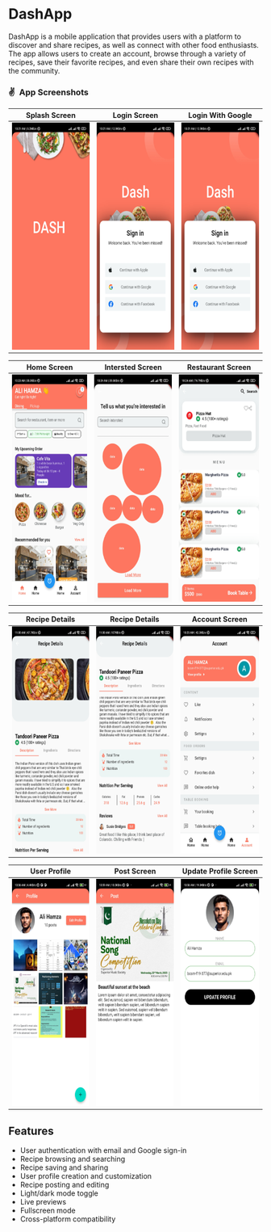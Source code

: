 
# DashApp

DashApp is a mobile application that provides users with a platform to discover and share recipes, as well as connect with other food enthusiasts. The app allows users to create an account, browse through a variety of recipes, save their favorite recipes, and even share their own recipes with the community.

### ✌&ensp;App Screenshots

|              Splash Screen            |             Login Screen           |             Login With Google           |
| :----------------------------------: | :----------------------------------: | :----------------------------------: |
| <img src="https://raw.githubusercontent.com/cyber-evangelists/DashApp/main/assets/app/1678928428862.jpg" height="450"> | <img src="https://raw.githubusercontent.com/cyber-evangelists/DashApp/main/assets/app/1678928428852.jpg" height="450"> | <img src="https://raw.githubusercontent.com/cyber-evangelists/DashApp/main/assets/app/1678928428852.jpg" height="450"> |



|              Home Screen           |             Intersted Screen          |            Restaurant Screen          |
| :----------------------------------: | :----------------------------------: | :----------------------------------: |
| <img src="https://raw.githubusercontent.com/cyber-evangelists/DashApp/main/assets/app/1678928428838.jpg" height="450"> | <img src="https://raw.githubusercontent.com/cyber-evangelists/DashApp/main/assets/app/1678928428831.jpg" height="450"> | <img src="https://raw.githubusercontent.com/cyber-evangelists/DashApp/main/assets/app/1678928428825.jpg" height="450"> |

|              Recipe Details           |             Recipe Details         |            Account Screen          |
| :----------------------------------: | :----------------------------------: | :----------------------------------: |
| <img src="https://raw.githubusercontent.com/cyber-evangelists/DashApp/main/assets/app/1678928494478.jpg" height="450"> | <img src="https://raw.githubusercontent.com/cyber-evangelists/DashApp/main/assets/app/1678928428813.jpg" height="450"> | <img src="https://raw.githubusercontent.com/cyber-evangelists/DashApp/main/assets/app/1678928428818.jpg" height="450"> |

|              User Profile           |             Post Screen         |            Update Profile Screen          |
| :----------------------------------: | :----------------------------------: | :----------------------------------: |
| <img src="https://raw.githubusercontent.com/cyber-evangelists/DashApp/main/assets/app/1679551076334.jpg" height="450"> | <img src="https://raw.githubusercontent.com/cyber-evangelists/DashApp/main/assets/app/1679551205162.jpg" height="450"> | <img src="https://raw.githubusercontent.com/cyber-evangelists/DashApp/main/assets/app/1679551076329.jpg" height="450"> |



## Features

- User authentication with email and Google sign-in
- Recipe browsing and searching
- Recipe saving and sharing
- User profile creation and customization
- Recipe posting and editing
- Light/dark mode toggle
- Live previews
- Fullscreen mode
- Cross-platform compatibility

